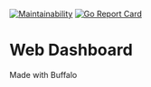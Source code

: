 [![Maintainability](https://api.codeclimate.com/v1/badges/f06ca38915f875f126f9/maintainability)](https://codeclimate.com/github/PeterSkopal/web_dashboard/maintainability)
[![Go Report Card](https://goreportcard.com/badge/github.com/PeterSkopal/web_dashboard)](https://goreportcard.com/report/github.com/PeterSkopal/web_dashboard)

# Web Dashboard
Made with Buffalo
